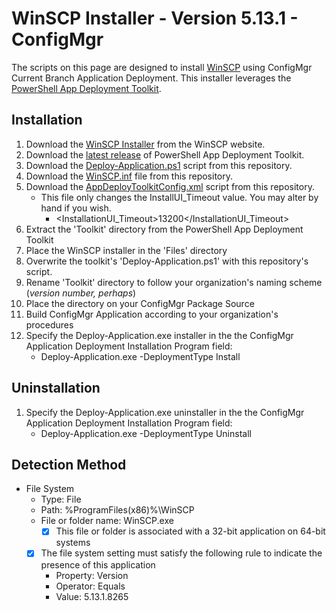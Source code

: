 # WinSCP Installer - Version 5.13.1 - ConfigMgr

The scripts on this page are designed to install [WinSCP](https://winscp.net/eng/index.php) using ConfigMgr Current Branch Application Deployment. This installer leverages the [PowerShell App Deployment Toolkit](http://psappdeploytoolkit.com/).

## Installation

1. Download the [WinSCP Installer](https://winscp.net/download/WinSCP-5.13.1-Setup.exe) from the WinSCP website.
1. Download the [latest release](https://github.com/PSAppDeployToolkit/PSAppDeployToolkit/releases/latest) of PowerShell App Deployment Toolkit.
1. Download the [Deploy-Application.ps1](https://github.com/aentringer/CMAppScripts/raw/master/WinSCP/Deploy-Application.ps1) script from this repository.
1. Download the [WinSCP.inf](https://github.com/aentringer/CMAppScripts/raw/master/WinSCP/Files/WinSCP.inf) file from this repository.
1. Download the [AppDeployToolkitConfig.xml](https://github.com/aentringer/CMAppScripts/raw/master/WinSCP/AppDeployToolkit/AppDeployToolkitConfig.xml) script from this repository.
    * This file only changes the InstallUI_Timeout value. You may alter by hand if you wish.
      * <InstallationUI_Timeout>13200</InstallationUI_Timeout>
1. Extract the 'Toolkit' directory from the PowerShell App Deployment Toolkit
1. Place the WinSCP installer in the 'Files' directory
1. Overwrite the toolkit's 'Deploy-Application.ps1' with this repository's script.
1. Rename 'Toolkit' directory to follow your organization's naming scheme (*version number, perhaps*)
1. Place the directory on your ConfigMgr Package Source
1. Build ConfigMgr Application according to your organization's procedures
1. Specify the Deploy-Application.exe installer in the the ConfigMgr Application Deployment Installation Program field:
    * Deploy-Application.exe -DeploymentType Install

## Uninstallation

1. Specify the Deploy-Application.exe uninstaller in the the ConfigMgr Application Deployment Installation Program field:
    * Deploy-Application.exe -DeploymentType Uninstall

## Detection Method

* File System
  * Type: File
  * Path: %ProgramFiles(x86)%\WinSCP
  * File or folder name: WinSCP.exe
    * [X] This file or folder is associated with a 32-bit application on 64-bit systems
  * [X] The file system setting must satisfy the following rule to indicate the presence of this application
    * Property: Version
    * Operator: Equals
    * Value: 5.13.1.8265
